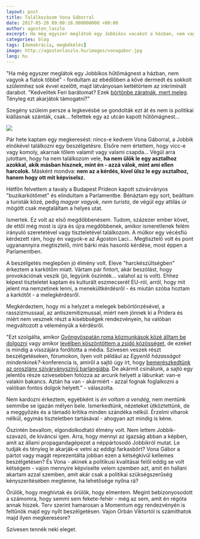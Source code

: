 ```yaml
---
layout: post
title: Találkozásom Vona Gáborral
date: 2017-05-20 09:00:18.000000000 +00:00
author: agoston_laszlo
excerpt: Ha még egyszer meglátok egy Jobbikos vacakot a házban, nem vagyok a fiatok többé - fordultam az ebédlőben a kővé dermedt és sokkolt szüleimhez sok évvel ezelőtt, majd látványosan kettétörtem az szóban forgó darabot. Szegény szüleim persze a legkevésbé sem politikai kiállásnak szánták, csak... feltettek egy az utcán kapott hűtőmágnest...
categories: blog
tags: [demokrácia, megbékélés]
image: http://agostonlaszlo.hu/images/vonagabor.jpg
lang: hu
---
```

"Ha még egyszer meglátok egy Jobbikos hűtőmágnest a házban, nem vagyok a fiatok többé" - fordultam az ebédlőben a kővé dermedt és sokkolt szüleimhez sok évvel ezelőtt, majd látványosan kettétörtem az inkriminált darabot. "Kedvelitek Feri barátomat? Ezek [börtönbe záratnák, mert meleg](http://hvg.hu/itthon/20120411_jobbik_tervezet). Tényleg ezt akarjátok támogatni?"

Szegény szüleim persze a legkevésbé se gondolták ezt át és nem is politikai kiállásnak szánták, csak... feltettek egy az utcán kapott hűtőmágnest...

![](http://agostonlaszlo.hu/images/vonagabor.jpg)

Pár hete kaptam egy megkeresést: nincs-e kedvem Vona Gáborral, a Jobbik elnökével találkozni egy beszélgetésre. Elsőre nem értettem, hogy vicc-e vagy komoly, akarnak tőlem valamit vagy valami csapda... Végül arra jutottam, hogy ha nem találkozom vele, **ha nem ülök le egy asztalhoz azokkal, akik másban hisznek, mint én - azzá válok, mint ami ellen harcolok.** Másként mondva: **nem az a kérdés, kivel ülsz le egy asztalhoz, hanem hogy ott mit képviselsz.**

Hétfőn felvettem a tavaly a Budapest Prideon kapott szivárványos "buzikarkötőmet" és elindultam a Parlamentbe. Bénáztam egy sort, beálltam a turisták közé, pedig *magyar vagyok, nem turista*, de végül egy attilás úr mögött csak megtaláltam a helyes utat. 

Ismertek. Ez volt az első megdöbbenésem. Tudom, százezer ember követ, de ettől még most is újra és újra megdöbbenek, amikor ismeretlenek felém irányuló szeretetével vagy tiszteletével találkozom. A múlkor egy vécésfiú kérdezett rám, hogy én vagyok-e az Ágoston Laci... Megtisztelő volt és pont ugyanannyira megtisztelő, mint bárki más hasonló kérdése, most éppen a Parlamentben.

A beszélgetés meglepően jó élmény volt. Eleve "harckészültségben" érkeztem a karkötőm miatt. Vártam pár fintort, akár beszólást, hogy provokációnak veszik (jó, legyünk őszinték... valahol az is volt). Ehhez képest tiszteletet kaptam és kulturált eszmecserét EU-ról, arról, hogy mit jelent ma nemzetinek lenni, a menekültkérdésről - és miután szóba hoztam a karkötőt - a melegkérdésről. 

Megkérdeztem, hogy mi a helyzet a melegek bebörtönzésével, a rasszizmussaal, az antiszemitizmussal, miért nem jönnek ki a Pridera és miért nem vesznek részt a kisebbségek rendezvényein, ha valóban megváltozott a véleményük a kérdésről. 

"Ezt szolgálta, amikor [Gyöngyöspatán roma közmunkások közé álltam be dolgozni](http://alfahir.hu/vona_gabor_kozmunkara_jelentkezem) vagy amikor [levélben köszöntöttem a zsidó közösséget](http://zsido.com/vajon-mit-valaszolt-koves-slomo-a-jobbik-hanukai-levelere/), de ezeket is mindig a visszájára fordította a média. Szívesen veszek részt beszélgetéseken, fórumokon, ilyen volt például az *Egyenlő házasságot mindenkinek?*-konferencia is, amiről a sajtó úgy írt, hogy [bemerészkedtünk az oroszlány szivárványszínű barlangjába](http://24.hu/belfold/2016/10/20/a-jobbik-bemereszkedett-az-oroszlan-szivarvanyszinu-barlangjaba/). De akármit csinálunk, a sajtó egy jelentős része szívesebben fotózza az arcunk helyett a lábunkat: van-e valakin bakancs. Aztán ha van - akármiért - azzal fognak foglalkozni a valóban fontos dolgok helyett." - válaszolta.

Nem kardozni érkeztem, egyébként is *én voltam a vendég*, nem mentünk semmibe se igazán mélyen bele. Ismerkedtünk, nézeteket ütköztettünk, de a meggyőzés és a támadó kritika minden szándéka nélkül. Érzelmi viharok nélkül, egymás tiszteletben tartásával - ahogyan azt mindig is kéne.

Őszintén bevallom, elgondolkodtató élmény volt. Nem lettem Jobbik-szavazó, de kiváncsi igen. Arra, hogy mennyi az igazság abban a képben, amit az állami propagandagépezet a néppártosodó Jobbikról mutat. Le tudják és tényleg le akarják-e vetni az eddigi farkasbőrt? Vona Gábor a pártot vagy magát reprezentálta jobban ezen a kétségkívül kellemes beszélgetésen? És Vona - akinek a politikusi kvalitásai felől eddig se volt kétségem - vajon mennyire képviselte velem szemben azt, amit én hallani akartam azzal szemben, amit akár csak a politikai szükségszerűség kényszerítésében megtenne, ha lehetősége nyílna rá?

Örülök, hogy meghívtak és örülök, hogy elmentem. Megint bebizonyosodott a számomra, hogy semmi sem fekete-fehér - még az sem, amit én régóta annak hiszek. Terv szerint hamarosan a Momentum egy rendezvényén is feltűnök majd egy nyílt beszélgetésen. Vajon Orbán Viktortól is számíthatok majd ilyen megkeresésre?

Szívesen tennék neki eleget.
